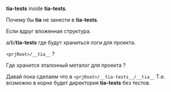 __tia-tests__ inside __tia-tests__.

Почему бы __tia__ не занести в __tia-tests__.

Если вдруг вложенная структура.

a/b/__tia-tests__
где будут храниться логи для проекта.

`<prjRoot>/__tia__` ?

Где хранится эталонный металог для проекта ?

Давай пока сделаем что в `<prjRoot>/__tia-tests__/__tia__`
Т.е. возможно в корне будет директория __tia-tests__ без тестов. 

